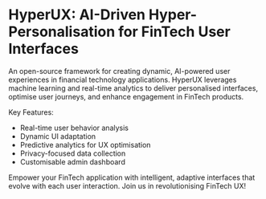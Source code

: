 # HyperUX: AI-Driven Hyper-Personalisation for FinTech User Interfaces

An open-source framework for creating dynamic, AI-powered user experiences in financial technology applications. HyperUX leverages machine learning and real-time analytics to deliver personalised interfaces, optimise user journeys, and enhance engagement in FinTech products.

Key Features:
- Real-time user behavior analysis
- Dynamic UI adaptation
- Predictive analytics for UX optimisation
- Privacy-focused data collection
- Customisable admin dashboard

Empower your FinTech application with intelligent, adaptive interfaces that evolve with each user interaction. Join us in revolutionising FinTech UX!